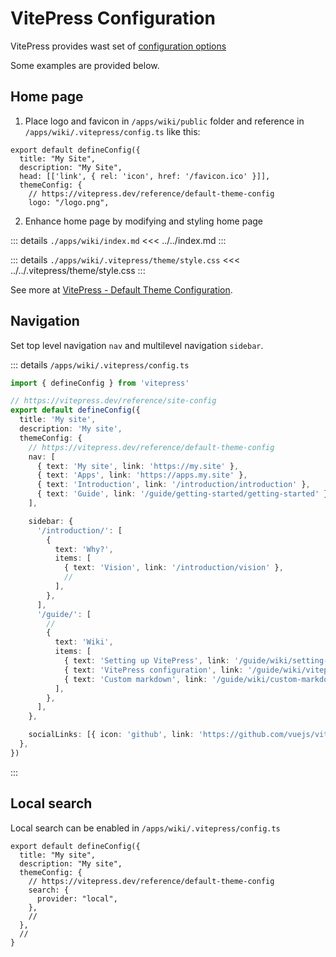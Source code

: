 # VitePress Configuration

VitePress provides wast set of [configuration options](https://vitepress.dev/reference/site-config)

Some examples are provided below.

## Home page

1. Place logo and favicon in `/apps/wiki/public` folder and reference in `/apps/wiki/.vitepress/config.ts` like this:

```ts{4,7}
export default defineConfig({
  title: "My Site",
  description: "My Site",
  head: [['link', { rel: 'icon', href: '/favicon.ico' }]],
  themeConfig: {
    // https://vitepress.dev/reference/default-theme-config
    logo: "/logo.png",
```

2. Enhance home page by modifying and styling home page

::: details `./apps/wiki/index.md`
<<< ../../index.md
:::

::: details `./apps/wiki/.vitepress/theme/style.css`
<<< ../../.vitepress/theme/style.css
:::

See more at [VitePress - Default Theme Configuration](https://vitepress.dev/reference/default-theme-config).

## Navigation

Set top level navigation `nav` and multilevel navigation `sidebar`.

::: details `/apps/wiki/.vitepress/config.ts`

```ts
import { defineConfig } from 'vitepress'

// https://vitepress.dev/reference/site-config
export default defineConfig({
  title: 'My site',
  description: 'My site',
  themeConfig: {
    // https://vitepress.dev/reference/default-theme-config
    nav: [
      { text: 'My site', link: 'https://my.site' },
      { text: 'Apps', link: 'https://apps.my.site' },
      { text: 'Introduction', link: '/introduction/introduction' },
      { text: 'Guide', link: '/guide/getting-started/getting-started' },
    ],

    sidebar: {
      '/introduction/': [
        {
          text: 'Why?',
          items: [
            { text: 'Vision', link: '/introduction/vision' },
            //
          ],
        },
      ],
      '/guide/': [
        //
        {
          text: 'Wiki',
          items: [
            { text: 'Setting up VitePress', link: '/guide/wiki/setting-up-vitepress' },
            { text: 'VitePress configuration', link: '/guide/wiki/vitepress-configuration' },
            { text: 'Custom markdown', link: '/guide/wiki/custom-markdown' },
          ],
        },
      ],
    },

    socialLinks: [{ icon: 'github', link: 'https://github.com/vuejs/vitepress' }],
  },
})
```

:::

## Local search

Local search can be enabled in `/apps/wiki/.vitepress/config.ts`

```ts{6-8}
export default defineConfig({
  title: "My site",
  description: "My site",
  themeConfig: {
    // https://vitepress.dev/reference/default-theme-config
    search: {
      provider: "local",
    },
    //
  },
  //
}
```
